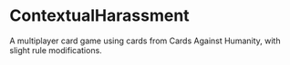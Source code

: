 ContextualHarassment
====================

A multiplayer card game using cards from Cards Against Humanity, with slight rule modifications.